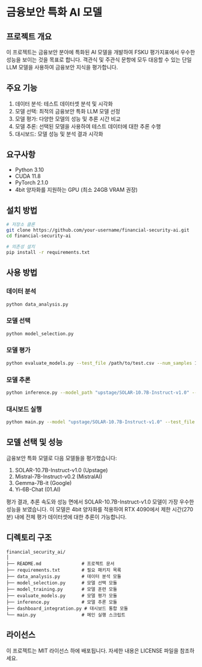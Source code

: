 # 금융보안 특화 AI 모델

## 프로젝트 개요
이 프로젝트는 금융보안 분야에 특화된 AI 모델을 개발하여 FSKU 평가지표에서 우수한 성능을 보이는 것을 목표로 합니다. 객관식 및 주관식 문항에 모두 대응할 수 있는 단일 LLM 모델을 사용하여 금융보안 지식을 평가합니다.

## 주요 기능
1. 데이터 분석: 테스트 데이터셋 분석 및 시각화
2. 모델 선택: 최적의 금융보안 특화 LLM 모델 선정
3. 모델 평가: 다양한 모델의 성능 및 추론 시간 비교
4. 모델 추론: 선택된 모델을 사용하여 테스트 데이터에 대한 추론 수행
5. 대시보드: 모델 성능 및 분석 결과 시각화

## 요구사항
- Python 3.10
- CUDA 11.8
- PyTorch 2.1.0
- 4bit 양자화를 지원하는 GPU (최소 24GB VRAM 권장)

## 설치 방법
```bash
# 저장소 클론
git clone https://github.com/your-username/financial-security-ai.git
cd financial-security-ai

# 의존성 설치
pip install -r requirements.txt
```

## 사용 방법
### 데이터 분석
```bash
python data_analysis.py
```

### 모델 선택
```bash
python model_selection.py
```

### 모델 평가
```bash
python evaluate_models.py --test_file /path/to/test.csv --num_samples 10
```

### 모델 추론
```bash
python inference.py --model_path "upstage/SOLAR-10.7B-Instruct-v1.0" --test_file /path/to/test.csv --output_file /path/to/output.csv
```

### 대시보드 실행
```bash
python main.py --model "upstage/SOLAR-10.7B-Instruct-v1.0" --test_file /path/to/test.csv --run_inference --num_samples 5
```

## 모델 선택 및 성능
금융보안 특화 모델로 다음 모델들을 평가했습니다:

1. SOLAR-10.7B-Instruct-v1.0 (Upstage)
2. Mistral-7B-Instruct-v0.2 (MistralAI)
3. Gemma-7B-it (Google)
4. Yi-6B-Chat (01.AI)

평가 결과, 추론 속도와 성능 면에서 SOLAR-10.7B-Instruct-v1.0 모델이 가장 우수한 성능을 보였습니다. 이 모델은 4bit 양자화를 적용하여 RTX 4090에서 제한 시간(270분) 내에 전체 평가 데이터셋에 대한 추론이 가능합니다.

## 디렉토리 구조
```
financial_security_ai/
│
├── README.md               # 프로젝트 문서
├── requirements.txt        # 필요 패키지 목록
├── data_analysis.py        # 데이터 분석 모듈
├── model_selection.py      # 모델 선택 모듈
├── model_training.py       # 모델 훈련 모듈
├── evaluate_models.py      # 모델 평가 모듈
├── inference.py            # 모델 추론 모듈
├── dashboard_integration.py # 대시보드 통합 모듈
└── main.py                 # 메인 실행 스크립트
```

## 라이선스
이 프로젝트는 MIT 라이선스 하에 배포됩니다. 자세한 내용은 LICENSE 파일을 참조하세요.